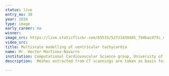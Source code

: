 ```yaml
---
status: live
entry_no: 30
year: 2016
type: image 
early_career: no 
winner: 
image_src: https://live.staticflickr.com/65535/52721439485_794bacd75c_c_d.jpg
video_src: 
title: Multiscale modelling of ventricular tachycardia
name: Mr. Hector Martinez-Navarro
institution: Computational Cardiovascular Science group, University of Oxford
description:  Meshes extracted from CT scannings are taken as basis for simulating the cardiac electrophysiology.<br />  It has been taken into consideration the heterogeneity of tissue inside the human torso, which is needed for measuring the electric potential on the body surface and computing the electrocardiogram of the virtual patient, useful for the extraction of biomarkers.<br />  Multiscale models require to simulate from single cells to whole torso, which is very expensive computationally. Archer provides an infrastructure suitable for developing in silico drug trials, and allows to consider the personalization of treatment/prognosis according to different patients, due to the massive amounts of simulations needed for these purposes.<br />  The virtual patient shown suffers from ischaemia, a pathology related to a poor blood irrigation in some area of the heart. These patients are more likely to yield arrhythmias and on this case the virtual patient has developed ventricular fibrillation.
  
---
```

